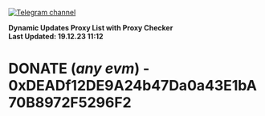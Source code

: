 [![Telegram channel](https://img.shields.io/endpoint?url=https://runkit.io/damiankrawczyk/telegram-badge/branches/master?url=https://t.me/n4z4v0d)](https://t.me/n4z4v0d) 

**Dynamic Updates Proxy List with Proxy Checker**  
**Last Updated: 19.12.23 11:12**

# DONATE (_any evm_) - 0xDEADf12DE9A24b47Da0a43E1bA70B8972F5296F2
